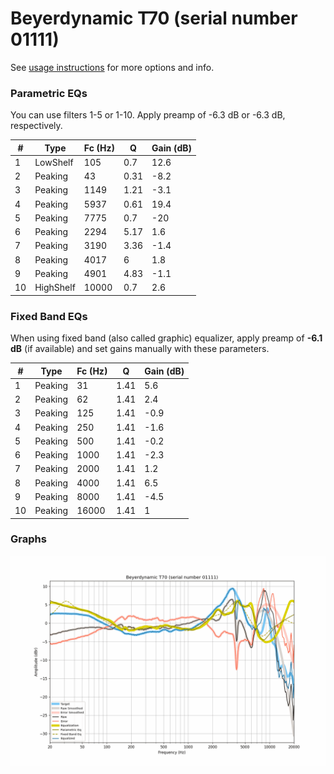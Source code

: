 # Beyerdynamic T70 (serial number 01111)
See [usage instructions](https://github.com/jaakkopasanen/AutoEq#usage) for more options and info.

### Parametric EQs
You can use filters 1-5 or 1-10. Apply preamp of -6.3 dB or -6.3 dB, respectively.

|   # | Type      |   Fc (Hz) |    Q |   Gain (dB) |
|-----|-----------|-----------|------|-------------|
|   1 | LowShelf  |       105 | 0.7  |        12.6 |
|   2 | Peaking   |        43 | 0.31 |        -8.2 |
|   3 | Peaking   |      1149 | 1.21 |        -3.1 |
|   4 | Peaking   |      5937 | 0.61 |        19.4 |
|   5 | Peaking   |      7775 | 0.7  |       -20   |
|   6 | Peaking   |      2294 | 5.17 |         1.6 |
|   7 | Peaking   |      3190 | 3.36 |        -1.4 |
|   8 | Peaking   |      4017 | 6    |         1.8 |
|   9 | Peaking   |      4901 | 4.83 |        -1.1 |
|  10 | HighShelf |     10000 | 0.7  |         2.6 |

### Fixed Band EQs
When using fixed band (also called graphic) equalizer, apply preamp of **-6.1 dB** (if available) and set gains manually with these parameters.

|   # | Type    |   Fc (Hz) |    Q |   Gain (dB) |
|-----|---------|-----------|------|-------------|
|   1 | Peaking |        31 | 1.41 |         5.6 |
|   2 | Peaking |        62 | 1.41 |         2.4 |
|   3 | Peaking |       125 | 1.41 |        -0.9 |
|   4 | Peaking |       250 | 1.41 |        -1.6 |
|   5 | Peaking |       500 | 1.41 |        -0.2 |
|   6 | Peaking |      1000 | 1.41 |        -2.3 |
|   7 | Peaking |      2000 | 1.41 |         1.2 |
|   8 | Peaking |      4000 | 1.41 |         6.5 |
|   9 | Peaking |      8000 | 1.41 |        -4.5 |
|  10 | Peaking |     16000 | 1.41 |         1   |

### Graphs
![](./Beyerdynamic%20T70%20(serial%20number%2001111).png)
